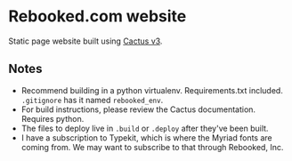 Rebooked.com website
====================

Static page website built using [Cactus v3](https://github.com/koenbok/Cactus/tree/v3).


Notes
-----

- Recommend building in a python virtualenv. Requirements.txt included. `.gitignore` has it named `rebooked_env`.
- For build instructions, please review the Cactus documentation. Requires python.
- The files to deploy live in `.build` or `.deploy` after they've been built.
- I have a subscription to Typekit, which is where the Myriad fonts are coming from. We may want to subscribe to that through Rebooked, Inc.
